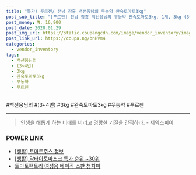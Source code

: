 ```yaml
--- 
title: "특가! 푸르젠/ 전남 장흥 백선웅님의 무농약 완숙토마토3kg" 
post_sub_title: "[푸르젠] 전남 장흥 백선웅님의 무농약 완숙토마토3kg, 1개, 3kg (3~4번)" 
post_money: ₩. 16,900 
post_date: 2020.01.29 
post_img_url: https://static.coupangcdn.com/image/vendor_inventory/images/2018/11/27/17/6/8f8d0e27-d0d4-4cbb-a6fa-a021f4dad11c.jpg 
post_link_url: https://coupa.ng/bnHVm4 
categories: 
  - vendor_inventory 
tags: 
  - 백선웅님의 
  - (3~4번) 
  - 3kg 
  - 완숙토마토3kg 
  - 무농약 
  - 푸르젠 
--- 
```

  #백선웅님의 #(3~4번) #3kg #완숙토마토3kg #무농약 #푸르젠 
<hr> 

> 인생을 해롭게 하는 비애를 버리고 명랑한 기질을 간직하라. - 세익스피어 


### POWER LINK

* <a href="https://blog.naver.com/santokki14/221774055783" target="_blank"> [생활] 토마토주스 정보 </a>
* <a href="https://blog.naver.com/sakai111/221789862972" target="_blank"> [생활] 닥터아토마스크 특가 순위 ~30위</a>
* <a href="https://blog.naver.com/santokki14/221787063369" target="_blank">토마토팩토리 여성용 베이직 스판 청치마</a>
